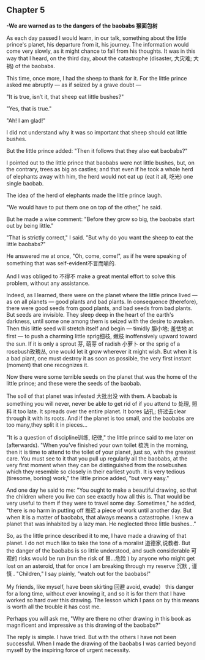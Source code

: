 ## Chapter 5

**-We are warned as to the dangers of the baobabs 猴面包树**



As each day passed I would learn, in our talk, something about the little prince's planet, his departure from it, his journey. The information would come very slowly, as it might chance to fall from his thoughts. It was in this way that I heard, on the third day, about the catastrophe (disaster, 大灾难; 大祸) of the baobabs.

This time, once more, I had the sheep to thank for it. For the little prince asked me abruptly — as if seized by a grave doubt — 

"It is true, isn’t it, that sheep eat little bushes?"

"Yes, that is true."

"Ah! I am glad!"

I did not understand why it was so important that sheep should eat little bushes.

But the little prince added: "Then it follows that they also eat baobabs?"

I pointed out to the little prince that baobabs were not little bushes, but, on the contrary, trees as big as castles; and that even if he took a whole herd of elephants away with him, the herd would not eat up (eat it all, 吃光) one single baobab. 

The idea of the herd of elephants made the little prince laugh.

"We would have to put them one on top of the other," he said.

But he made a wise comment: "Before they grow so big, the baobabs start out by being little."

"That is strictly correct," I said. "But why do you want the sheep to eat the little baobabs?"

He answered me at once, "Oh, come, come!", as if he were speaking of something that was self-evident不言而喻的.

And I was obliged to 不得不 make a great mental effort to solve this problem, without any assistance.

Indeed, as I learned, there were on the planet where the little prince lived — as on all planets — good plants and bad plants. In consequence (therefore), there were good seeds from good plants, and bad seeds from bad plants. But seeds are invisible. They sleep deep in the heart of the earth's darkness, until some one among them is seized with the desire to awaken. Then this little seed will stretch itself and begin — timidly 胆小地; 羞怯地 at first — to push a charming little sprig细枝, 嫩枝 inoffensively upward toward the sun. If it is only a sprout 芽, 萌芽 of radish 小萝卜 or the sprig of a rosebush玫瑰丛, one would let it grow wherever it might wish. But when it is a bad plant, one must destroy it as soon as possible, the very first
instant (moment) that one recognizes it.

Now there were some terrible seeds on the planet that was the home of the little prince; and these were the seeds of the baobab.

The soil of that planet was infested 大批出没 with them. A baobab is something you will never, never be able to get rid of if you attend to 处理, 照料 it too late. It spreads over the entire planet. It bores 钻孔; 挤过去clear through it with its roots. And if the planet is too small, and the baobabs are too many,they split it in pieces...

"It is a question of discipline训练, 纪律," the little prince said to me later on (afterwards). "When you’ve finished your own toilet 梳洗 in the morning, then it is time to attend to the toilet of your planet, just so, with the greatest care. You must see to it that you pull up regularly all the baobabs, at the very first moment when they can be distinguished from the rosebushes which they resemble so closely in their earliest youth. It is very tedious (tiresome, boring) work," the little prince added, "but very easy." 

And one day he said to me: "You ought to make a beautiful drawing, so that the children where you live can see exactly how all this is. That would be very useful to them if they were to travel some day. Sometimes," he added, "there is no harm in putting off 推迟 a piece of work until another day. But when it is a matter of
baobabs, that always means a catastrophe. I knew a planet that was inhabited by a lazy man. He neglected three little bushes..." 

So, as the little prince described it to me, I have made a drawing of that planet. I do not much like to take the tone of a moralist 道德家,说教者. But the danger of the baobabs is so little understood, and such considerable 可观的 risks would be run (run the risk of 冒...危险 ) by anyone who might get lost on an asteroid, that for once I am breaking through my reserve 沉默 , 谨慎 . "Children," I say plainly, "watch out for the baobabs!"

My friends, like myself, have been skirting 回避 avoid, evade） this danger for a long time, without ever knowing it, and so it is for them that I have worked so hard over this drawing. The lesson which I pass on by this means is worth all the trouble it has cost me.

Perhaps you will ask me, "Why are there no other drawing in this book as magnificent and impressive as this drawing of the baobabs?"

The reply is simple. I have tried. But with the others I have not been successful. When I made the drawing of the baobabs I was carried beyond myself by the inspiring force of urgent necessity. 

